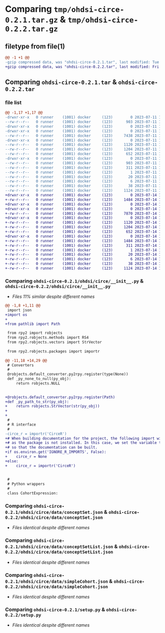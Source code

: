 # Comparing `tmp/ohdsi-circe-0.2.1.tar.gz` & `tmp/ohdsi-circe-0.2.2.tar.gz`

## filetype from file(1)

```diff
@@ -1 +1 @@
-gzip compressed data, was "ohdsi-circe-0.2.1.tar", last modified: Tue Jul 11 14:30:33 2023, max compression
+gzip compressed data, was "ohdsi-circe-0.2.2.tar", last modified: Fri Jul 14 10:13:52 2023, max compression
```

## Comparing `ohdsi-circe-0.2.1.tar` & `ohdsi-circe-0.2.2.tar`

### file list

```diff
@@ -1,17 +1,17 @@
-drwxr-xr-x   0 runner    (1001) docker     (123)        0 2023-07-11 14:30:33.372873 ohdsi-circe-0.2.1/
--rw-r--r--   0 runner    (1001) docker     (123)      903 2023-07-11 14:30:33.372873 ohdsi-circe-0.2.1/PKG-INFO
-drwxr-xr-x   0 runner    (1001) docker     (123)        0 2023-07-11 14:30:33.372873 ohdsi-circe-0.2.1/ohdsi/
-drwxr-xr-x   0 runner    (1001) docker     (123)        0 2023-07-11 14:30:33.372873 ohdsi-circe-0.2.1/ohdsi/circe/
--rw-r--r--   0 runner    (1001) docker     (123)     7438 2023-07-11 14:30:22.000000 ohdsi-circe-0.2.1/ohdsi/circe/__init__.py
-drwxr-xr-x   0 runner    (1001) docker     (123)        0 2023-07-11 14:30:33.372873 ohdsi-circe-0.2.1/ohdsi/circe/data/
--rw-r--r--   0 runner    (1001) docker     (123)     1120 2023-07-11 14:30:22.000000 ohdsi-circe-0.2.1/ohdsi/circe/data/conceptSet.json
--rw-r--r--   0 runner    (1001) docker     (123)     1204 2023-07-11 14:30:22.000000 ohdsi-circe-0.2.1/ohdsi/circe/data/conceptSetList.json
--rw-r--r--   0 runner    (1001) docker     (123)      652 2023-07-11 14:30:22.000000 ohdsi-circe-0.2.1/ohdsi/circe/data/simpleCohort.json
-drwxr-xr-x   0 runner    (1001) docker     (123)        0 2023-07-11 14:30:33.372873 ohdsi-circe-0.2.1/ohdsi_circe.egg-info/
--rw-r--r--   0 runner    (1001) docker     (123)      903 2023-07-11 14:30:33.000000 ohdsi-circe-0.2.1/ohdsi_circe.egg-info/PKG-INFO
--rw-r--r--   0 runner    (1001) docker     (123)      311 2023-07-11 14:30:33.000000 ohdsi-circe-0.2.1/ohdsi_circe.egg-info/SOURCES.txt
--rw-r--r--   0 runner    (1001) docker     (123)        1 2023-07-11 14:30:33.000000 ohdsi-circe-0.2.1/ohdsi_circe.egg-info/dependency_links.txt
--rw-r--r--   0 runner    (1001) docker     (123)       20 2023-07-11 14:30:33.000000 ohdsi-circe-0.2.1/ohdsi_circe.egg-info/requires.txt
--rw-r--r--   0 runner    (1001) docker     (123)        6 2023-07-11 14:30:33.000000 ohdsi-circe-0.2.1/ohdsi_circe.egg-info/top_level.txt
--rw-r--r--   0 runner    (1001) docker     (123)       38 2023-07-11 14:30:33.372873 ohdsi-circe-0.2.1/setup.cfg
--rw-r--r--   0 runner    (1001) docker     (123)     1124 2023-07-11 14:30:22.000000 ohdsi-circe-0.2.1/setup.py
+drwxr-xr-x   0 runner    (1001) docker     (123)        0 2023-07-14 10:13:52.986669 ohdsi-circe-0.2.2/
+-rw-r--r--   0 runner    (1001) docker     (123)     1484 2023-07-14 10:13:52.986669 ohdsi-circe-0.2.2/PKG-INFO
+drwxr-xr-x   0 runner    (1001) docker     (123)        0 2023-07-14 10:13:52.986669 ohdsi-circe-0.2.2/ohdsi/
+drwxr-xr-x   0 runner    (1001) docker     (123)        0 2023-07-14 10:13:52.986669 ohdsi-circe-0.2.2/ohdsi/circe/
+-rw-r--r--   0 runner    (1001) docker     (123)     7870 2023-07-14 10:13:44.000000 ohdsi-circe-0.2.2/ohdsi/circe/__init__.py
+drwxr-xr-x   0 runner    (1001) docker     (123)        0 2023-07-14 10:13:52.986669 ohdsi-circe-0.2.2/ohdsi/circe/data/
+-rw-r--r--   0 runner    (1001) docker     (123)     1120 2023-07-14 10:13:44.000000 ohdsi-circe-0.2.2/ohdsi/circe/data/conceptSet.json
+-rw-r--r--   0 runner    (1001) docker     (123)     1204 2023-07-14 10:13:44.000000 ohdsi-circe-0.2.2/ohdsi/circe/data/conceptSetList.json
+-rw-r--r--   0 runner    (1001) docker     (123)      652 2023-07-14 10:13:44.000000 ohdsi-circe-0.2.2/ohdsi/circe/data/simpleCohort.json
+drwxr-xr-x   0 runner    (1001) docker     (123)        0 2023-07-14 10:13:52.986669 ohdsi-circe-0.2.2/ohdsi_circe.egg-info/
+-rw-r--r--   0 runner    (1001) docker     (123)     1484 2023-07-14 10:13:52.000000 ohdsi-circe-0.2.2/ohdsi_circe.egg-info/PKG-INFO
+-rw-r--r--   0 runner    (1001) docker     (123)      311 2023-07-14 10:13:52.000000 ohdsi-circe-0.2.2/ohdsi_circe.egg-info/SOURCES.txt
+-rw-r--r--   0 runner    (1001) docker     (123)        1 2023-07-14 10:13:52.000000 ohdsi-circe-0.2.2/ohdsi_circe.egg-info/dependency_links.txt
+-rw-r--r--   0 runner    (1001) docker     (123)       20 2023-07-14 10:13:52.000000 ohdsi-circe-0.2.2/ohdsi_circe.egg-info/requires.txt
+-rw-r--r--   0 runner    (1001) docker     (123)        6 2023-07-14 10:13:52.000000 ohdsi-circe-0.2.2/ohdsi_circe.egg-info/top_level.txt
+-rw-r--r--   0 runner    (1001) docker     (123)       38 2023-07-14 10:13:52.986669 ohdsi-circe-0.2.2/setup.cfg
+-rw-r--r--   0 runner    (1001) docker     (123)     1124 2023-07-14 10:13:44.000000 ohdsi-circe-0.2.2/setup.py
```

### Comparing `ohdsi-circe-0.2.1/ohdsi/circe/__init__.py` & `ohdsi-circe-0.2.2/ohdsi/circe/__init__.py`

 * *Files 11% similar despite different names*

```diff
@@ -1,8 +1,11 @@
 import json
+import os
+
+from pathlib import Path
 
 from rpy2 import robjects
 from rpy2.robjects.methods import RS4
 from rpy2.robjects.vectors import StrVector
 
 from rpy2.robjects.packages import importr
 
@@ -11,18 +14,29 @@
 # Converters
 #
 @robjects.default_converter.py2rpy.register(type(None))
 def _py_none_to_null(py_obj):
     return robjects.NULL
 
 
+@robjects.default_converter.py2rpy.register(Path)
+def _py_path_to_str(py_obj):
+    return robjects.StrVector(str(py_obj))
+
+
 #
 # R interface
 #
-circe_r = importr('CirceR')
+# When building documentation for the project, the following import will fail
+# as the package is not installed. In this case, we set the variable to None
+# so that the documentation can be built.
+if os.environ.get('IGNORE_R_IMPORTS', False):
+    circe_r = None
+else:
+    circe_r = importr('CirceR')
 
 
 #
 # Python wrappers
 #
 class CohortExpression:
```

### Comparing `ohdsi-circe-0.2.1/ohdsi/circe/data/conceptSet.json` & `ohdsi-circe-0.2.2/ohdsi/circe/data/conceptSet.json`

 * *Files identical despite different names*

### Comparing `ohdsi-circe-0.2.1/ohdsi/circe/data/conceptSetList.json` & `ohdsi-circe-0.2.2/ohdsi/circe/data/conceptSetList.json`

 * *Files identical despite different names*

### Comparing `ohdsi-circe-0.2.1/ohdsi/circe/data/simpleCohort.json` & `ohdsi-circe-0.2.2/ohdsi/circe/data/simpleCohort.json`

 * *Files identical despite different names*

### Comparing `ohdsi-circe-0.2.1/setup.py` & `ohdsi-circe-0.2.2/setup.py`

 * *Files identical despite different names*

